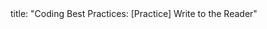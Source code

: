 <frontmatter>
title: "Coding Best Practices: [Practice] Write to the Reader"
</frontmatter>

<include src="index-body.md" boilerplate /> 